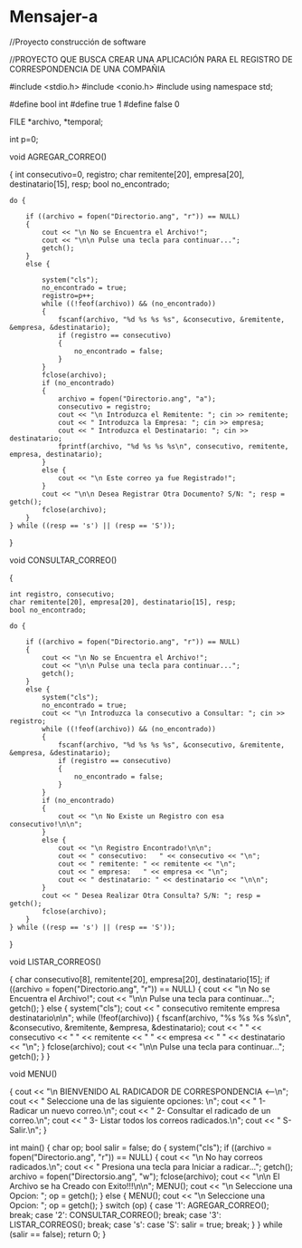 # Mensajer-a

//Proyecto construcción de software

//PROYECTO QUE BUSCA CREAR UNA APLICACIÓN PARA EL REGISTRO DE CORRESPONDENCIA DE UNA COMPAÑIA

#include <stdio.h>
#include <conio.h>
#include <iostream>
using namespace std;

#define bool int
#define true 1
#define false 0

FILE *archivo, *temporal;

int p=0;

void AGREGAR_CORREO()

{
	int consecutivo=0, registro;
	char remitente[20], empresa[20], destinatario[15], resp;
	bool no_encontrado;

	do {

		if ((archivo = fopen("Directorio.ang", "r")) == NULL)
		{
			cout << "\n No se Encuentra el Archivo!";
			cout << "\n\n Pulse una tecla para continuar...";
			getch();
		}
		else {

			system("cls");
			no_encontrado = true;
			registro=p++;
			while ((!feof(archivo)) && (no_encontrado))
			{
				fscanf(archivo, "%d %s %s %s", &consecutivo, &remitente, &empresa, &destinatario);
				if (registro == consecutivo)
				{
					no_encontrado = false;
				}
			}
			fclose(archivo);
			if (no_encontrado)
			{
				archivo = fopen("Directorio.ang", "a");
				consecutivo = registro;
				cout << "\n Introduzca el Remitente: "; cin >> remitente;
				cout << " Introduzca la Empresa: "; cin >> empresa;
				cout << " Introduzca el Destinatario: "; cin >> destinatario;
				fprintf(archivo, "%d %s %s %s\n", consecutivo, remitente, empresa, destinatario); 
			}
			else {
				cout << "\n Este correo ya fue Registrado!";
			}
			cout << "\n\n Desea Registrar Otra Documento? S/N: "; resp = getch();
			fclose(archivo);
		}
	} while ((resp == 's') || (resp == 'S'));
} 

void CONSULTAR_CORREO()

{

	int registro, consecutivo;
	char remitente[20], empresa[20], destinatario[15], resp;
	bool no_encontrado;

	do {

		if ((archivo = fopen("Directorio.ang", "r")) == NULL)
		{
			cout << "\n No se Encuentra el Archivo!";
			cout << "\n\n Pulse una tecla para continuar...";
			getch();
		}
		else {
			system("cls");
			no_encontrado = true;
			cout << "\n Introduzca la consecutivo a Consultar: "; cin >> registro;
			while ((!feof(archivo)) && (no_encontrado))
			{
				fscanf(archivo, "%d %s %s %s", &consecutivo, &remitente, &empresa, &destinatario);
				if (registro == consecutivo)
				{
					no_encontrado = false;
				}
			}
			if (no_encontrado)
			{
				cout << "\n No Existe un Registro con esa consecutivo!\n\n";
			}
			else {
				cout << "\n Registro Encontrado!\n\n";
				cout << " consecutivo:   " << consecutivo << "\n";
				cout << " remitente: " << remitente << "\n";
				cout << " empresa:   " << empresa << "\n";
				cout << " destinatario: " << destinatario << "\n\n";
			}
			cout << " Desea Realizar Otra Consulta? S/N: "; resp = getch();
			fclose(archivo);
		}
	} while ((resp == 's') || (resp == 'S'));
} 


void LISTAR_CORREOS()

{
	char consecutivo[8], remitente[20], empresa[20], destinatario[15];
	if ((archivo = fopen("Directorio.ang", "r")) == NULL)
	{
		cout << "\n No se Encuentra el Archivo!";
		cout << "\n\n Pulse una tecla para continuar...";
		getch();
	}
	else {
		system("cls");
		cout << "  consecutivo        remitente        empresa        destinatario\n\n";
		while (!feof(archivo))
		{
			fscanf(archivo, "%s %s %s %s\n", &consecutivo, &remitente, &empresa, &destinatario);
			cout << " " << consecutivo << "     " << remitente << "         " << empresa << "          " << destinatario << "\n";
		}
		fclose(archivo);
		cout << "\n\n Pulse una tecla para continuar...";
		getch();
	}
} 

void MENU()

{
	cout << "\n    BIENVENIDO AL RADICADOR DE CORRESPONDENCIA <--\n";
	cout << "          Seleccione una de las siguiente opciones: \n";
	cout << " 1- Radicar un nuevo correo.\n";
	cout << " 2- Consultar el radicado de un correo.\n";
	cout << " 3- Listar todos los correos radicados.\n";
	cout << " S- Salir.\n";
}

int main()
{
	char op;
	bool salir = false;
	do {
		system("cls");
		if ((archivo = fopen("Directorio.ang", "r")) == NULL)
		{
			cout << "\n No hay correos radicados.\n";
			cout << " Presiona una tecla para Iniciar a radicar...";
			getch();
			archivo = fopen("Directorsio.ang", "w");
			fclose(archivo);
			cout << "\n\n El Archivo se ha Creado con Exito!!!\n\n";
			MENU();
			cout << "\n Seleccione una Opcion: "; op = getch();
		}
		else {
			MENU();
			cout << "\n Seleccione una Opcion: "; op = getch();
		}
		switch (op)
		{
		case '1':
			AGREGAR_CORREO();
			break;
		case '2':
			CONSULTAR_CORREO();
			break;
		case '3':
			LISTAR_CORREOS();
			break;
		case 's': case 'S':
			salir = true;
			break;
		}
	} while (salir == false);
	return 0;
} 
 

